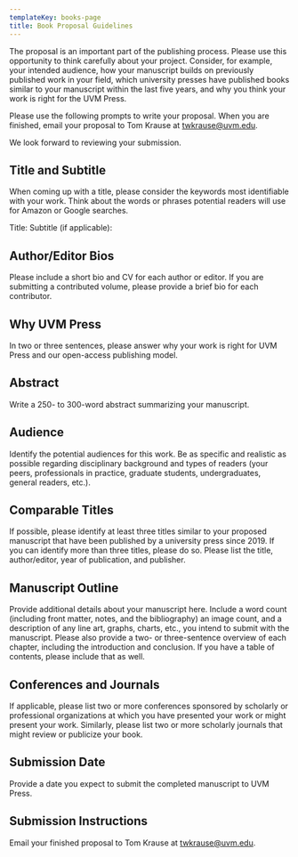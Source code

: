 ```yaml
---
templateKey: books-page
title: Book Proposal Guidelines
---
```

The proposal is an important part of the publishing process. Please use this opportunity to think carefully about your project. Consider, for example, your intended audience, how your manuscript builds on previously published work in your field, which university presses have published books similar to your manuscript within the last five years, and why you think your work is right for the UVM Press. 

Please use the following prompts to write your proposal. When you are finished, email your proposal to Tom Krause at [twkrause@uvm.edu](mailto:twkrause@uvm.edu).

We look forward to reviewing your submission. 

## Title and Subtitle
When coming up with a title, please consider the keywords most identifiable with your work. Think about the words or phrases potential readers will use for Amazon or Google searches. 

Title: 
Subtitle (if applicable):

## Author/Editor Bios
Please include a short bio and CV for each author or editor. If you are submitting a contributed volume, please provide a brief bio for each contributor. 

## Why UVM Press
In two or three sentences, please answer why your work is right for UVM Press and our open-access publishing model. 

## Abstract 
Write a 250- to 300-word abstract summarizing your manuscript. 

## Audience
Identify the potential audiences for this work. Be as specific and realistic as possible regarding disciplinary background and types of readers (your peers, professionals in practice, graduate students, undergraduates, general readers, etc.). 

## Comparable Titles
If possible, please identify at least three titles similar to your proposed manuscript that have been published by a university press since 2019. If you can identify more than three titles, please do so. Please list the title, author/editor, year of publication, and publisher. 

## Manuscript Outline
Provide additional details about your manuscript here. Include a word count (including front matter, notes, and the bibliography) an image count, and a description of any line art, graphs, charts, etc., you intend to submit with the manuscript. Please also provide a two- or three-sentence overview of each chapter, including the introduction and conclusion. If you have a table of contents, please include that as well. 

## Conferences and Journals
If applicable, please list two or more conferences sponsored by scholarly or professional organizations at which you have presented your work or might present your work. Similarly, please list two or more scholarly journals that might review or publicize your book. 

## Submission Date
Provide a date you expect to submit the completed manuscript to UVM Press.

## Submission Instructions
Email your finished proposal to Tom Krause at [twkrause@uvm.edu](mailto:twkrause@uvm.edu).
